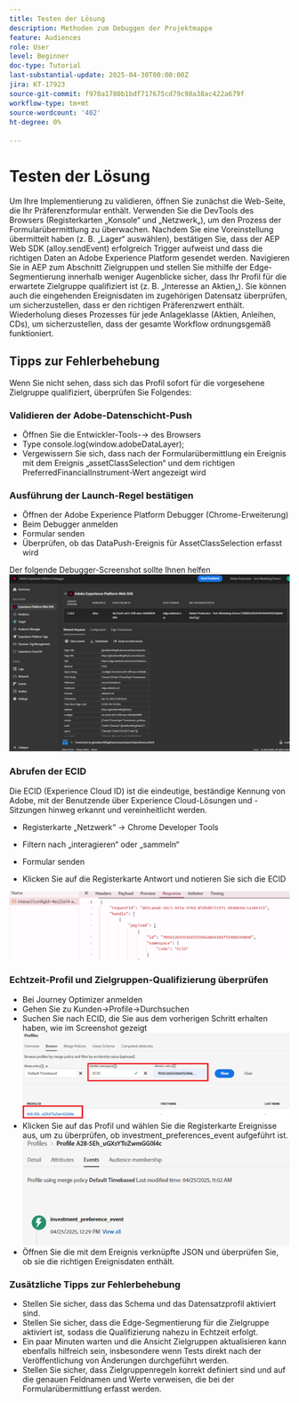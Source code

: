 ```yaml
---
title: Testen der Lösung
description: Methoden zum Debuggen der Projektmappe
feature: Audiences
role: User
level: Beginner
doc-type: Tutorial
last-substantial-update: 2025-04-30T00:00:00Z
jira: KT-17923
source-git-commit: f970a1780b1bdf717675cd79c98a38ac422a679f
workflow-type: tm+mt
source-wordcount: '402'
ht-degree: 0%

---
```


# Testen der Lösung

Um Ihre Implementierung zu validieren, öffnen Sie zunächst die Web-Seite, die Ihr Präferenzformular enthält. Verwenden Sie die DevTools des Browsers (Registerkarten „Konsole“ und „Netzwerk„), um den Prozess der Formularübermittlung zu überwachen. Nachdem Sie eine Voreinstellung übermittelt haben (z. B. „Lager“ auswählen), bestätigen Sie, dass der AEP Web SDK (alloy.sendEvent) erfolgreich Trigger aufweist und dass die richtigen Daten an Adobe Experience Platform gesendet werden. Navigieren Sie in AEP zum Abschnitt Zielgruppen und stellen Sie mithilfe der Edge-Segmentierung innerhalb weniger Augenblicke sicher, dass Ihr Profil für die erwartete Zielgruppe qualifiziert ist (z. B. „Interesse an Aktien„). Sie können auch die eingehenden Ereignisdaten im zugehörigen Datensatz überprüfen, um sicherzustellen, dass er den richtigen Präferenzwert enthält. Wiederholung dieses Prozesses für jede Anlageklasse (Aktien, Anleihen, CDs), um sicherzustellen, dass der gesamte Workflow ordnungsgemäß funktioniert.

## Tipps zur Fehlerbehebung

Wenn Sie nicht sehen, dass sich das Profil sofort für die vorgesehene Zielgruppe qualifiziert, überprüfen Sie Folgendes:


### Validieren der Adobe-Datenschicht-Push

* Öffnen Sie die Entwickler-Tools-→ des Browsers
* Type console.log(window.adobeDataLayer);
* Vergewissern Sie sich, dass nach der Formularübermittlung ein Ereignis mit dem Ereignis „assetClassSelection“ und dem richtigen PreferredFinancialInstrument-Wert angezeigt wird

### Ausführung der Launch-Regel bestätigen

* Öffnen der Adobe Experience Platform Debugger (Chrome-Erweiterung)
* Beim Debugger anmelden
* Formular senden
* Überprüfen, ob das DataPush-Ereignis für AssetClassSelection erfasst wird

Der folgende Debugger-Screenshot sollte Ihnen helfen
![aep-debugger](assets/aep-debugger.png)

### Abrufen der ECID

Die ECID (Experience Cloud ID) ist die eindeutige, beständige Kennung von Adobe, mit der Benutzende über Experience Cloud-Lösungen und -Sitzungen hinweg erkannt und vereinheitlicht werden.

* Registerkarte „Netzwerk“ → Chrome Developer Tools

* Filtern nach „interagieren“ oder „sammeln“

* Formular senden
* Klicken Sie auf die Registerkarte Antwort und notieren Sie sich die ECID

![get-ecid](assets/get-ecid.png)

### Echtzeit-Profil und Zielgruppen-Qualifizierung überprüfen

* Bei Journey Optimizer anmelden
* Gehen Sie zu Kunden->Profile->Durchsuchen
* Suchen Sie nach ECID, die Sie aus dem vorherigen Schritt erhalten haben, wie im Screenshot gezeigt
  ![ecid-profile](assets/ecid-profile.png)
* Klicken Sie auf das Profil und wählen Sie die Registerkarte Ereignisse aus, um zu überprüfen, ob investment_preferences_event aufgeführt ist.
  ![events-tab](assets/profile-events.png)
* Öffnen Sie die mit dem Ereignis verknüpfte JSON und überprüfen Sie, ob sie die richtigen Ereignisdaten enthält.

### Zusätzliche Tipps zur Fehlerbehebung

* Stellen Sie sicher, dass das Schema und das Datensatzprofil aktiviert sind.
* Stellen Sie sicher, dass die Edge-Segmentierung für die Zielgruppe aktiviert ist, sodass die Qualifizierung nahezu in Echtzeit erfolgt.
* Ein paar Minuten warten und die Ansicht Zielgruppen aktualisieren kann ebenfalls hilfreich sein, insbesondere wenn Tests direkt nach der Veröffentlichung von Änderungen durchgeführt werden.
* Stellen Sie sicher, dass Zielgruppenregeln korrekt definiert sind und auf die genauen Feldnamen und Werte verweisen, die bei der Formularübermittlung erfasst werden.



